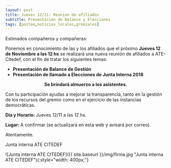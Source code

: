 ```yaml
---
layout: post
title: Jueves 12/11: Reunion de afiliados
subtitle: Presentación de Balance y Elecciones
tags: [posteo,noticias_locales,gremiales]
---
```


Estimados compañeros y compañeras:

Ponemos en conocimiento de las y los afiliados que el próximo
**Jueves 12 de Noviembre a las 12 hs** se realizará una nueva reunión
de afiliados a ATE-Citedef, con el fin de tratar los siguientes temas:

  - **Presentación de Balance de Gestión**
  - **Presentación de llamado a Elecciones de Junta Interna 2018**

<div class="alert alert-danger" role="alert">
<center><strong>Se brindará almuerzo a los asistentes.</strong></center>
</div>

Con tu participación ayudas a mejorar la transparencia, tanto en la gestión de los recursos del gremio como en el ejercicio de las instancias democráticas.


<div class="alert alert-info" role="alert">
<p><strong>Día y Horario: </strong> Jueves 12/11 a las 12 hs.</p>
<p><strong>Lugar: </strong> A confirmar (se actualizará en esta web y avisará por correo).</p>
</div>

Atentamente.

Junta interna ATE CITEDEF

![Junta interna ATE CITEDEF]({{ site.baseurl }}/img/firma.jpg "Junta interna ATE CITEDEF"){:style="width: 400px;"}

